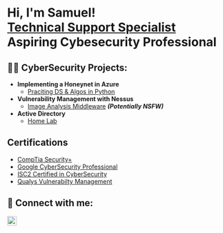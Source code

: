 <h1>Hi, I'm Samuel! <br/><a href="https://www.linkedin.com/in/samuel-fajuyi">Technical Support Specialist</a> <br/> Aspiring Cybesecurity Professional
<h2>👨‍💻 CyberSecurity Projects:</h2>

- <b>Implementing a Honeynet in Azure </b>
  - [Praciting DS & Algos in Python](https://github.com/joshmadakor1/Algorithms-Practice)
- <b>Vulnerability Management with Nessus</b>
  - [Image Analysis Middleware](https://github.com/joshmadakor1/4chan-Image-Analysis-Middleware-C964) <b><i>(Potentially NSFW)</b></i>
- <b>Active Directory</b>
  - [Home Lab](https://github.com/samuelfajuyi35/Active-Directory-Home-Lab)

<h2>Certifications</h2>

- [CompTia Security+](https://www.youtube.com/watch?v=a83ASGn_V_s)
- [Google CyberSecurity Professional](https://www.youtube.com/watch?v=uHy3oM7NnoU)
- [ISC2 Certified in CyberSecurity](https://www.youtube.com/watch?v=N-L9hklSlNk)
- [Qualys Vulnerabilty Management](https://www.youtube.com/watch?v=OfvdQeh79s0)

<h2> 🤳 Connect with me:</h2>

[<img align="left" alt="JoshMadakor | LinkedIn" width="22px" src="https://cdn.jsdelivr.net/npm/simple-icons@v3/icons/linkedin.svg" />][linkedin]

[linkedin]: https://linkedin.com/in/joshmadakor

